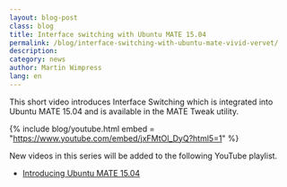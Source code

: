 ```yaml
---
layout: blog-post
class: blog
title: Interface switching with Ubuntu MATE 15.04
permalink: /blog/interface-switching-with-ubuntu-mate-vivid-vervet/
description:
category: news
author: Martin Wimpress
lang: en
---
```


This short video introduces Interface Switching which is integrated into Ubuntu MATE 15.04 and is available in the MATE Tweak utility.

{% include blog/youtube.html
    embed = "https://www.youtube.com/embed/jxFMtOl_DyQ?html5=1"
%}

New videos in this series will be added to the following YouTube playlist.

  * [Introducing Ubuntu MATE 15.04](https://www.youtube.com/playlist?list=PLE6KGGrWCFf0-7sVeKHpddNGUPCYTclBR)
